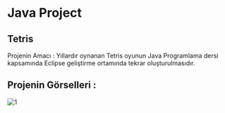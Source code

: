 # Java Project

## Tetris

Projenin Amacı : Yıllardır oynanan Tetris oyunun Java Programlama dersi kapsamında Eclipse geliştirme ortamında tekrar oluşturulmasıdır.

## Projenin Görselleri : 

![1]() 


